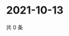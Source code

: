 # 2021-10-13

共 0 条

<!-- BEGIN WEIBO -->
<!-- 最后更新时间 Wed Oct 13 2021 07:00:45 GMT+0800 (China Standard Time) -->

<!-- END WEIBO -->

